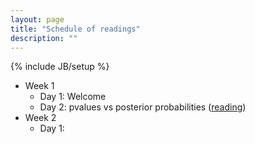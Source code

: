 ```yaml
---
layout: page
title: "Schedule of readings"
description: ""
---
```

{% include JB/setup %}

- Week 1
  - Day 1: Welcome
  - Day 2: pvalues vs posterior probabilities ([reading](/papers/ockham.pdf))
- Week 2
  - Day 1: 



